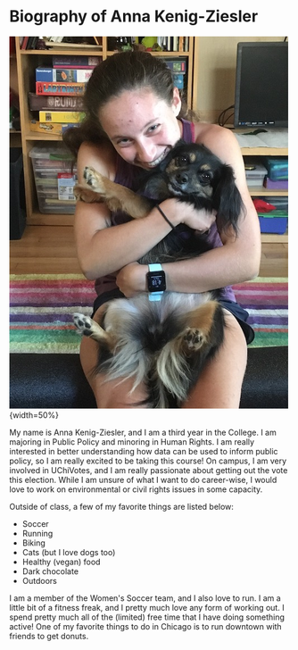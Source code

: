 # Biography of Anna Kenig-Ziesler 

![Image of Me](IMG_0909_smaller.jpeg) {width=50%}

My name is Anna Kenig-Ziesler, and I am a third year in the College. I am majoring in Public Policy and minoring in Human Rights. I am really interested in better understanding how data can be used to inform public policy, so I am really excited to be taking this course! On campus, I am very involved in UChiVotes, and I am really passionate about getting out the vote this election. While I am unsure of what I want to do career-wise, I would love to work on environmental or civil rights issues in some capacity.

Outside of class, a few of my favorite things are listed below: 

* Soccer
* Running 
* Biking
* Cats (but I love dogs too)
* Healthy (vegan) food
* Dark chocolate
* Outdoors

I am a member of the Women's Soccer team, and I also love to run. I am a little bit of a fitness freak, and I pretty much love any form of working out. I spend pretty much all of the (limited) free time that I have doing something active! One of my favorite things to do in Chicago is to run downtown with friends to get donuts.  


